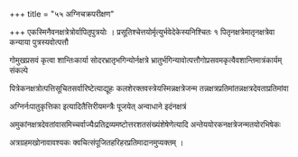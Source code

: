+++
title = "५५ अग्निचक्रपरीक्षण"

+++
एकस्मिनैवनक्षत्रेत्रोर्वापितृपुत्रयोः । प्रसूतिश्चेत्तयोर्मृत्युर्भवेदेकेस्यनिश्चितः १ पितृनक्षत्रेमातृनक्षत्रेवा कन्याया पुत्रस्यवोत्पत्तौ

गोमुखप्रसवं कृत्वा शान्तिःकार्या सोदरभ्रातृभगिन्योर्नक्षत्रे भ्रातुर्भगिन्यावोत्पत्तौगोप्रसवमकृत्वैवशान्तिमात्रंकार्यम् संकल्पे

पित्रेकनक्षत्रोत्पत्तिसूचितसर्वारिष्टेत्याद्यूहः कलशेरक्तवस्त्रेयस्मिन्नक्षत्रेजन्म तन्नक्षत्रप्रतिमांतन्नक्षत्रदेवताप्रतिमांवा

अग्निर्नःपातुकृत्तिका इत्यादितैत्तिरीयमन्त्रैः पूजयेत् अन्वाधाने इदंनक्षत्रं

अमुकांनक्षत्रदेवतांवासमिच्चर्वाज्यैःप्रतिद्रव्यमष्टोत्तरशतसंख्यंशेषेणेत्यादि अन्तेययोरकनक्षत्रेजन्मतयोरभिषेकः

अत्रग्रहमखोनावावश्यकः क्वचित्संपूजितहरिहरप्रतिमादानमुप्यक्तम् ।

